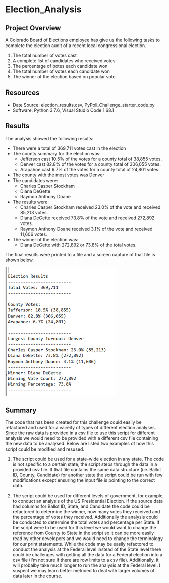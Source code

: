 # Election_Analysis

## Project Overview
A Colorado Board of Elections employee has give us the following tasks to complete the election audit of a recent local congressional election.

1. The total number of votes cast
2. A complete list of candidates who received votes
3. The percentage of botes each candidate won
4. The total number of votes each candidate won
5. The winner of the election based on popular vote.

## Resources
 - Date Source: election_results.csv, PyPoll_Challenge_starter_code.py
 - Software: Python 3.7.6, Visual Studio Code 1.68.1
 
## Results
The analysis showed the following results:
- There were a total of 369,711 votes cast in the election
- The county summary for the election was:
    - Jefferson cast 10.5% of the votes for a county total of 38,855 votes.
    - Denver cast 82.8% of the votes for a county total of 306,055 votes. 
    - Arapahoe cast 6.7% of the votes for a county total of 24,801 votes. 
- The county with the most votes was Denver
- The candidates were: 
    - Charles Casper Stockham
    - Diana DeGette
    - Raymon Anthony Doane 
- The results were:
    - Charles Casper Stockham received 23.0% of the vote and received 85,213 votes.
    - Diana DeGette received 73.8% of the vote and received 272,892 votes. 
    - Raymon Anthony Doane received 3.1% of the vote and received 11,606 votes. 
- The winner of the election was:
    - Diana DeGette with 272,892 or 73.8% of the total votes.

The final results were printed to a file and a screen capture of that file is shown below.

![my_analysis](https://github.com/kkoehn8/Election_Analysis/blob/main/ElectionSummaryResults.PNG)

## Summary
The code that has been created for this challenge could easily be refactored and used for a vaireity of types of different election analyses. Since the raw data is provided in a csv file to use this script for different analysis we would need to be provided with a different csv file containing the new data to be analysed. Below are listed two examples of how this script could be modified and resused.

1. The script could be used for a state-wide election in any state. The code is not specific to a certain state, the script steps through the data in a provided csv file. If that file contains the same data structure (i.e. Ballot ID, County, Candidate) for another state the script could be run with few modifications except ensuring the input file is pointing to the correct data. 

2. The script could be used for different levels of government, for example, to conduct an analysis of the US Presidential Election. If the source data had columns for  Ballot ID, State, and Candidate the code could be refactored to determine the winner, how many votes they received and the percentage of votes they received. Additionally the analysis could be conducted to determine the total votes and percentage per State. If the script were to be used for this level we would want to change the reference from County to State in the script so it can be more easily read by other developers and we would need to change the terminology for our print statements. While the code may be easily refactored to conduct the analysis at the Federal level instead of the State level there could be challenges with getting all the data for a Federal election into a csv file (I'm not sure if there are row limits to a csv file). Additionally, it will probalby take much longer to run the analysis at the Federal level. I suspect we may learn better metnoed to deal with larger volumes of data later in the course.   
 

